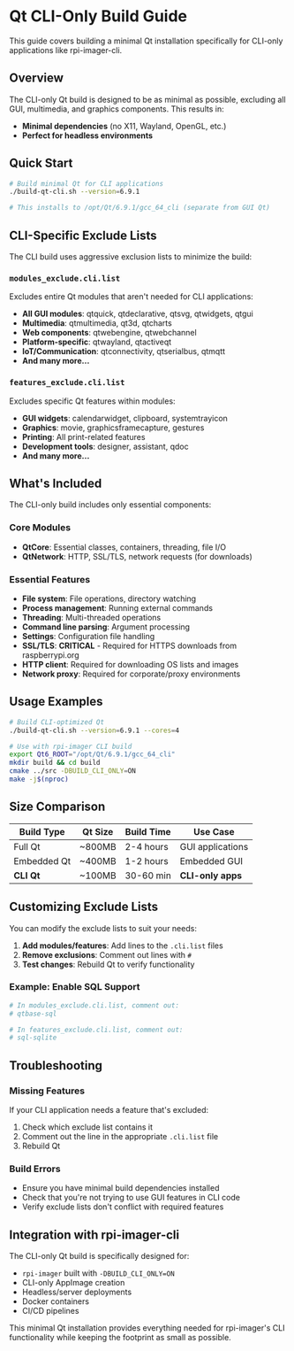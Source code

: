 # Qt CLI-Only Build Guide

This guide covers building a minimal Qt installation specifically for CLI-only applications like rpi-imager-cli.

## Overview

The CLI-only Qt build is designed to be as minimal as possible, excluding all GUI, multimedia, and graphics components. This results in:

- **Minimal dependencies** (no X11, Wayland, OpenGL, etc.)
- **Perfect for headless environments**

## Quick Start

```bash
# Build minimal Qt for CLI applications
./build-qt-cli.sh --version=6.9.1

# This installs to /opt/Qt/6.9.1/gcc_64_cli (separate from GUI Qt)
```

## CLI-Specific Exclude Lists

The CLI build uses aggressive exclusion lists to minimize the build:

### `modules_exclude.cli.list`
Excludes entire Qt modules that aren't needed for CLI applications:
- **All GUI modules**: qtquick, qtdeclarative, qtsvg, qtwidgets, qtgui
- **Multimedia**: qtmultimedia, qt3d, qtcharts
- **Web components**: qtwebengine, qtwebchannel
- **Platform-specific**: qtwayland, qtactiveqt
- **IoT/Communication**: qtconnectivity, qtserialbus, qtmqtt
- **And many more...**

### `features_exclude.cli.list`
Excludes specific Qt features within modules:
- **GUI widgets**: calendarwidget, clipboard, systemtrayicon
- **Graphics**: movie, graphicsframecapture, gestures
- **Printing**: All print-related features
- **Development tools**: designer, assistant, qdoc
- **And many more...**

## What's Included

The CLI-only build includes only essential components:

### Core Modules
- **QtCore**: Essential classes, containers, threading, file I/O
- **QtNetwork**: HTTP, SSL/TLS, network requests (for downloads)

### Essential Features
- **File system**: File operations, directory watching
- **Process management**: Running external commands
- **Threading**: Multi-threaded operations
- **Command line parsing**: Argument processing
- **Settings**: Configuration file handling
- **SSL/TLS**: **CRITICAL** - Required for HTTPS downloads from raspberrypi.org
- **HTTP client**: Required for downloading OS lists and images
- **Network proxy**: Required for corporate/proxy environments

## Usage Examples

```bash
# Build CLI-optimized Qt
./build-qt-cli.sh --version=6.9.1 --cores=4

# Use with rpi-imager CLI build
export Qt6_ROOT="/opt/Qt/6.9.1/gcc_64_cli"
mkdir build && cd build
cmake ../src -DBUILD_CLI_ONLY=ON
make -j$(nproc)
```

## Size Comparison

| Build Type | Qt Size | Build Time | Use Case |
|------------|---------|------------|----------|
| Full Qt    | ~800MB  | 2-4 hours  | GUI applications |
| Embedded Qt| ~400MB  | 1-2 hours  | Embedded GUI |
| **CLI Qt** | ~100MB  | 30-60 min  | **CLI-only apps** |

## Customizing Exclude Lists

You can modify the exclude lists to suit your needs:

1. **Add modules/features**: Add lines to the `.cli.list` files
2. **Remove exclusions**: Comment out lines with `#`
3. **Test changes**: Rebuild Qt to verify functionality

### Example: Enable SQL Support
```bash
# In modules_exclude.cli.list, comment out:
# qtbase-sql

# In features_exclude.cli.list, comment out:
# sql-sqlite
```

## Troubleshooting

### Missing Features
If your CLI application needs a feature that's excluded:
1. Check which exclude list contains it
2. Comment out the line in the appropriate `.cli.list` file
3. Rebuild Qt

### Build Errors
- Ensure you have minimal build dependencies installed
- Check that you're not trying to use GUI features in CLI code
- Verify exclude lists don't conflict with required features

## Integration with rpi-imager-cli

The CLI-only Qt build is specifically designed for:
- `rpi-imager` built with `-DBUILD_CLI_ONLY=ON`
- CLI-only AppImage creation
- Headless/server deployments
- Docker containers
- CI/CD pipelines

This minimal Qt installation provides everything needed for rpi-imager's CLI functionality while keeping the footprint as small as possible.
